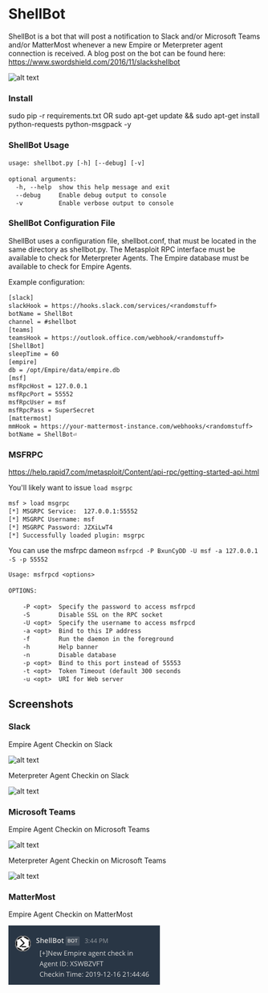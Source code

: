 # ShellBot
ShellBot is a bot that will post a notification to Slack and/or Microsoft Teams and/or MatterMost whenever a new Empire or Meterpreter agent connection is received.
A blog post on the bot can be found here: https://www.swordshield.com/2016/11/slackshellbot

![alt text](images/ShellBot.PNG "ShellBot Output")

### Install
sudo pip -r requirements.txt
OR
sudo apt-get update && sudo apt-get install python-requests python-msgpack -y

### ShellBot Usage
```
usage: shellbot.py [-h] [--debug] [-v]

optional arguments:
  -h, --help  show this help message and exit
  --debug     Enable debug output to console
  -v          Enable verbose output to console
```

### ShellBot Configuration File
ShellBot uses a configuration file, shellbot.conf, that must be located in the same directory as shellbot.py.
The Metasploit RPC interface must be available to check for Meterpreter Agents.
The Empire database must be available to check for Empire Agents.

Example configuration:
```
[slack]
slackHook = https://hooks.slack.com/services/<randomstuff>
botName = ShellBot
channel = #shellbot
[teams]
teamsHook = https://outlook.office.com/webhook/<randomstuff>
[ShellBot]
sleepTime = 60
[empire]
db = /opt/Empire/data/empire.db
[msf]
msfRpcHost = 127.0.0.1
msfRpcPort = 55552
msfRpcUser = msf
msfRpcPass = SuperSecret
[mattermost]
mmHook = https://your-mattermost-instance.com/webhooks/<randomstuff>
botName = ShellBot⏎
```

### MSFRPC
https://help.rapid7.com/metasploit/Content/api-rpc/getting-started-api.html

You'll likely want to issue `load msgrpc`
```
msf > load msgrpc
[*] MSGRPC Service:  127.0.0.1:55552
[*] MSGRPC Username: msf
[*] MSGRPC Password: JZXiLwT4
[*] Successfully loaded plugin: msgrpc
```

You can use the msfrpc dameon `msfrpcd -P BxunCyDD -U msf -a 127.0.0.1 -S -p 55552`
```
Usage: msfrpcd <options>

OPTIONS:

    -P <opt>  Specify the password to access msfrpcd
    -S        Disable SSL on the RPC socket
    -U <opt>  Specify the username to access msfrpcd
    -a <opt>  Bind to this IP address
    -f        Run the daemon in the foreground
    -h        Help banner
    -n        Disable database
    -p <opt>  Bind to this port instead of 55553
    -t <opt>  Token Timeout (default 300 seconds
    -u <opt>  URI for Web server
```

## Screenshots
### Slack
Empire Agent Checkin on Slack

![alt text](images/Slack_Empire.PNG "Slack - Empire Agent Checkin")

Meterpreter Agent Checkin on Slack

![alt text](images/Slack_Meterpreter.PNG "Slack - Empire Agent Checkin")

### Microsoft Teams
Empire Agent Checkin on Microsoft Teams

![alt text](images/Teams_Empire.PNG "Teams - Empire Agent Checkin")

Meterpreter Agent Checkin on Microsoft Teams

![alt text](images/Teams_Meterpreter.PNG "Teams - Empire Agent Checkin")

### MatterMost
Empire Agent Checkin on MatterMost

![alt text](images/MatterMost_Empire.PNG "MatterMost - Empire Agent Checkin")